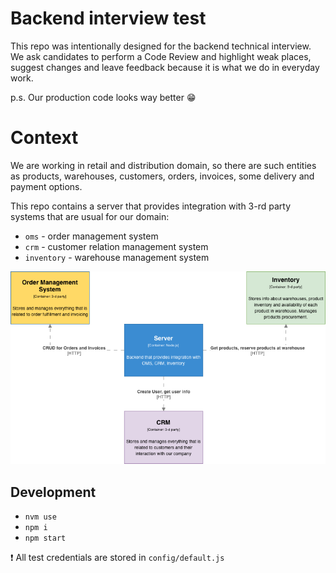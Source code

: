 # Backend interview test
This repo was intentionally designed for the backend technical interview.
We ask candidates to perform a Code Review and highlight weak places, suggest changes and leave feedback
because it is what we do in everyday work.

p.s. Our production code looks way better :grin:

# Context

We are working in retail and distribution domain, so there are such entities as products, warehouses, customers, orders, invoices, some delivery and payment options.

This repo contains a server that provides integration with 3-rd party systems that are usual for our domain:
- `oms` - order management system
- `crm` - customer relation management system
- `inventory` - warehouse management system

![Systems intercation diagram](systems_interaction.png)

## Development
- `nvm use`
- `npm i`
- `npm start`

:exclamation: All test credentials are stored in `config/default.js`

